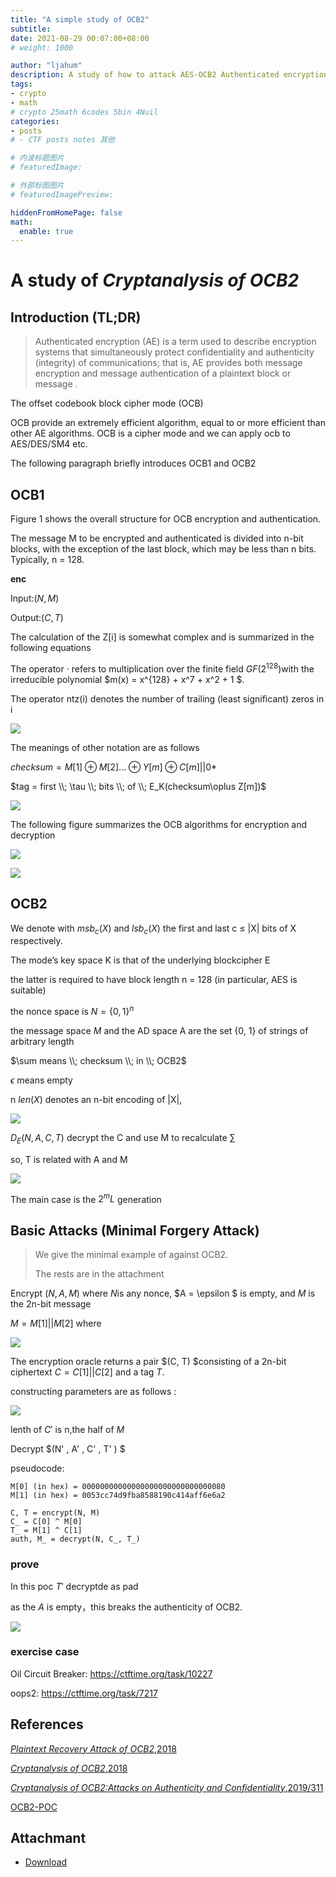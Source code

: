 ```yaml
---
title: "A simple study of OCB2"
subtitle: 
date: 2021-08-29 00:07:00+08:00
# weight: 1000

author: "ljahum"
description: A study of how to attack AES-OCB2 Authenticated encryption system
tags: 
- crypto
- math
# crypto 25math 6codes 5bin 4Nuil 
categories: 
- posts
# - CTF posts notes 其他

# 内波标题图片
# featuredImage: 

# 外部标图图片
# featuredImagePreview: 

hiddenFromHomePage: false
math:
  enable: true
---
```

<!--more-->


#  A study of ***Cryptanalysis of OCB2***

## Introduction (TL;DR)

> Authenticated encryption (AE) is a term used to describe encryption systems  that simultaneously protect confidentiality and authenticity (integrity) of  communications; that is, AE provides both message encryption and message  authentication of a plaintext block or message .

The offset codebook block cipher mode (OCB)

OCB provide an extremely efficient  algorithm, equal to or more efficient than other AE algorithms. OCB is a cipher mode and we can apply ocb to AES/DES/SM4 etc.



The following paragraph briefly introduces OCB1 and OCB2

## OCB1

Figure 1 shows the overall structure for OCB encryption and authentication.

The message M to be  encrypted and authenticated is divided into n-bit blocks, with the exception  of the last block, which may be less than n bits. Typically, n = 128. 

**enc**

Input:$(N,M)$

Output:$(C,T)$

The calculation of the Z[i] is somewhat complex and is summarized in the  following equations

The operator · refers to multiplication over the finite field $GF(2^{128})$with the  irreducible polynomial $m(x) = x^{128} + x^7 + x^2 + 1 $.

The operator ntz(i) denotes the number of trailing (least significant) zeros in i

![](https://gitee.com/ljahum/images/raw/master/img/20210829132141.png)

The meanings of other notation are as follows

$checksum = M[1] \oplus M[2] ...\oplus Y[m]\oplus C[m]||0*$

$tag = first  \\;  \tau  \\;  bits  \\; of  \\; E_K(checksum\oplus Z[m])$

![](https://gitee.com/ljahum/images/raw/master/img/20210829131746.png)

The following figure summarizes the OCB algorithms for encryption and decryption 



![](https://gitee.com/ljahum/images/raw/master/img/20210829133115.png)


![](https://gitee.com/ljahum/images/raw/master/img/image-20210829133127671.png)




## OCB2

We denote with $msb_c(X)$ and $lsb_c(X)$ the first and last c ≤ |X| bits of X respectively.

The mode’s key space K is that of the underlying blockcipher E

the latter is required to have block length n = 128 (in particular, AES is suitable)

the nonce space is $N = \{0, 1\}^n$

the message space $M$ and the AD space A are the set {0, 1} of strings of arbitrary length

$\sum means  \\;  checksum \\; in \\; OCB2$

$\epsilon$ means empty

n $len(X)$ denotes an n-bit encoding of |X|,



![](https://gitee.com/ljahum/images/raw/master/img/20210829133357.png)

$D_E(N,A,C,T)$ decrypt the C and use M to recalculate $\sum$

so, T is related with A and M

![](https://gitee.com/ljahum/images/raw/master/img/20210829130157.png)

The main case is the $2^mL$ generation

## Basic Attacks (Minimal Forgery Attack)

> We give the minimal example of against OCB2.
>
> The rests are in the attachment



Encrypt $(N, A, M)$ where $N$is any nonce, $A = \epsilon $  is empty, and $M$ is the 2n-bit message 

$M = M[1]||M[2]$ where

![](https://gitee.com/ljahum/images/raw/master/img/20210829135506.png)

The encryption oracle returns a pair $(C, T) $consisting of a 2n-bit ciphertext $C = C[1] || C[2]$ and a tag $T$.



constructing parameters are as follows :

![](https://gitee.com/ljahum/images/raw/master/img/20210829135954.png)

lenth of $C'$ is n,the half of $M$

Decrypt $(N' , A' , C' , T' ) $

pseudocode:

```pseudocode
M[0] (in hex) = 00000000000000000000000000000080
M[1] (in hex) = 0053cc74d9fba8588190c414aff6e6a2

C, T = encrypt(N, M)
C_ = C[0] ^ M[0]
T_ = M[1] ^ C[1]
auth, M_ = decrypt(N, C_, T_)
```

### prove

In this poc $T'$ decryptde as pad

as the $A$ is empty，this breaks the authenticity of OCB2.


![](https://gitee.com/ljahum/images/raw/master/img/image-20210829140242214.png)

### exercise case

Oil Circuit Breaker: https://ctftime.org/task/10227

oops2: https://ctftime.org/task/7217

## **References**

[*Plaintext Recovery Attack of OCB2*,2018](https://eprint.iacr.org/2018/1090.pdf)

[*Cryptanalysis of OCB2*,2018](https://eprint.iacr.org/2018/1040.pdf)

[*Cryptanalysis of OCB2:Attacks on Authenticity and Confidentiality*,2019/311](https://eprint.iacr.org/2019/311.pdf)

[OCB2-POC](https://github.com/oalieno/OCB2-POC)

## Attachmant
- [Download](https://github.com/ljahum/crypto-challenges/tree/main/Cryptanalysis%20of%20OCB2)



